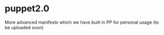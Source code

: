 # puppet2.0
More advanced manifests which we have built in PP for personal usage (to be uploaded soon)
